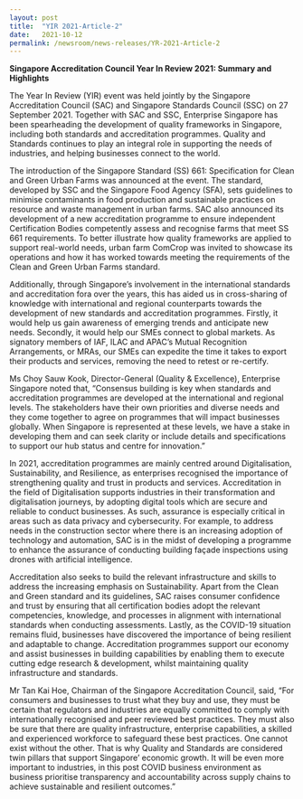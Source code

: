 ```yaml
---
layout: post
title:  "YIR 2021-Article-2"
date:   2021-10-12
permalink: /newsroom/news-releases/YR-2021-Article-2
---
```



**Singapore Accreditation Council Year In Review 2021: Summary and Highlights**

 

The Year In Review (YIR) event was held jointly by the Singapore Accreditation Council (SAC) and Singapore Standards Council (SSC) on 27 September 2021. Together with SAC and SSC, Enterprise Singapore has been spearheading the development of quality frameworks in Singapore, including both standards and accreditation programmes. Quality and Standards continues to play an integral role in supporting the needs of industries, and helping businesses connect to the world.

 

The introduction of the Singapore Standard (SS) 661: Specification for Clean and Green Urban Farms was announced at the event. The standard, developed by SSC and the Singapore Food Agency (SFA), sets guidelines to minimise contaminants in food production and sustainable practices on resource and waste management in urban farms. SAC also announced its development of a new accreditation programme to ensure independent Certification Bodies competently assess and recognise farms that meet SS 661 requirements. To better illustrate how quality frameworks are applied to support real-world needs, urban farm ComCrop was invited to showcase its operations and how it has worked towards meeting the requirements of the Clean and Green Urban Farms standard.

 

Additionally, through Singapore’s involvement in the international standards and accreditation fora over the years, this has aided us in cross-sharing of knowledge with international and regional counterparts towards the development of new standards and accreditation programmes. Firstly, it would help us gain awareness of emerging trends and anticipate new needs. Secondly, it would help our SMEs connect to global markets. As signatory members of IAF, ILAC and APAC’s Mutual Recognition Arrangements, or MRAs, our SMEs can expedite the time it takes to export their products and services, removing the need to retest or re-certify.  

 

Ms Choy Sauw Kook, Director-General (Quality & Excellence), Enterprise Singapore noted that, “Consensus building is key when standards and accreditation programmes are developed at the international and regional levels. The stakeholders have their own priorities and diverse needs and they come together to agree on programmes that will impact businesses globally. When Singapore is represented at these levels, we have a stake in developing them and can seek clarity or include details and specifications to support our hub status and centre for innovation.”

 

In 2021, accreditation programmes are mainly centred around Digitalisation, Sustainability, and Resilience, as enterprises recognised the importance of strengthening quality and trust in products and services. Accreditation in the field of Digitalisation supports industries in their transformation and digitalisation journeys, by adopting digital tools which are secure and reliable to conduct businesses. As such, assurance is especially critical in areas such as data privacy and cybersecurity. For example, to address needs in the construction sector where there is an increasing adoption of technology and automation, SAC is in the midst of developing a programme to enhance the assurance of conducting building façade inspections using drones with artificial intelligence.

 

Accreditation also seeks to build the relevant infrastructure and skills to address the increasing emphasis on Sustainability. Apart from the Clean and Green standard and its guidelines, SAC raises consumer confidence and trust by ensuring that all certification bodies adopt the relevant competencies, knowledge, and processes in alignment with international standards when conducting assessments. Lastly, as the COVID-19 situation remains fluid, businesses have discovered the importance of being resilient and adaptable to change. Accreditation programmes support our economy and assist businesses in building capabilities by enabling them to execute cutting edge research & development, whilst maintaining quality infrastructure and standards.  

 

Mr Tan Kai Hoe, Chairman of the Singapore Accreditation Council, said, “For consumers and businesses to trust what they buy and use, they must be certain that regulators and industries are equally committed to comply with internationally recognised and peer reviewed best practices. They must also be sure that there are quality infrastructure, enterprise capabilities, a skilled and experienced workforce to safeguard these best practices.  One cannot exist without the other. That is why Quality and Standards are considered twin pillars that support Singapore’ economic growth. It will be even more important to industries, in this post COVID business environment as business prioritise transparency and accountability across supply chains to achieve sustainable and resilient outcomes.”

 





